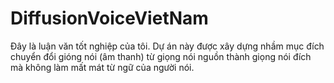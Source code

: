 # DiffusionVoiceVietNam
Đây là luận văn tốt nghiệp của tôi. Dự án này được xây dựng nhầm mục  đích chuyển đổi gióng nói (âm thanh) từ giọng nói nguồn thành giọng nói đích mà không làm mất mát từ ngữ của người nói.
